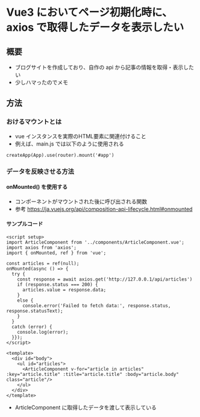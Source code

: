 # Vue3 においてページ初期化時に、axios で取得したデータを表示したい
## 概要
 - ブログサイトを作成しており、自作の api から記事の情報を取得・表示したい
 - 少しハマったのでメモ


## 方法
### おけるマウントとは
 - vue インスタンスを実際のHTML要素に関連付けること
 - 例えば、main.js では以下のように使用される
 
 ```
 createApp(App).use(router).mount('#app')
 ```

### データを反映させる方法
#### onMounted() を使用する
 - コンポーネントがマウントされた後に呼び出される関数
 - 参考 https://ja.vuejs.org/api/composition-api-lifecycle.html#onmounted

#### サンプルコード
```
<script setup>
import ArticleComponent from '../components/ArticleComponent.vue';
import axios from 'axios';
import { onMounted, ref } from 'vue';

const articles = ref(null);
onMounted(async () => {
  try {
    const response = await axios.get('http://127.0.0.1/api/articles')
    if (response.status === 200) {
      articles.value = response.data;
    }
    else {
      console.error('Failed to fetch data:', response.status, response.statusText);
    }
  }
  catch (error) {
    console.log(error);
  }});
</script>

<template>
  <div id="body">
    <ul id="articles">
      <ArticleComponent v-for="article in articles" :key="article.title" :title="article.title" :body="article.body" class="article"/>
    </ul>
  </div>
</template>
```

 - ArticleComponent に取得したデータを渡して表示している